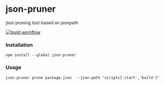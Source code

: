 
json-pruner
====

json pruning tool based on jsonpath

[![build workflow](https://github.com/hungtcs/json-pruner/actions/workflows/build.yml/badge.svg)](https://github.com/hungtcs/json-pruner/actions/workflows/build.yml)


### Installation

```shell
npm install --global json-pruner
```

### Usage
```shell
json-pruner prune package.json  --json-path "scripts['start','build']"
```
